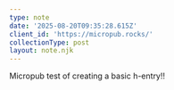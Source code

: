 ```yaml
---
type: note
date: '2025-08-20T09:35:28.615Z'
client_id: 'https://micropub.rocks/'
collectionType: post
layout: note.njk
---
```

Micropub test of creating a basic h-entry!!
